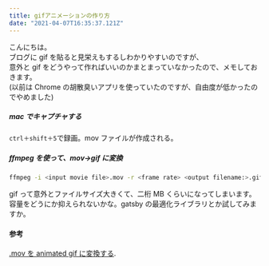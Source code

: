 ```yaml
---
title: gifアニメーションの作り方
date: "2021-04-07T16:35:37.121Z"
---
```


こんにちは。  
ブログに gif を貼ると見栄えもするしわかりやすいのですが、  
意外と gif をどうやって作ればいいのかまとまっていなかったので、メモしておきます。  
(以前は Chrome の胡散臭いアプリを使っていたのですが、自由度が低かったのでやめました)

##### mac でキャプチャする

`ctrl＋shift＋5`で録画。mov ファイルが作成される。

##### ffmpeg を使って、mov→gif に変換

```bash
ffmpeg -i <input movie file>.mov -r <frame rate> <output filename:>.gif
```

gif って意外とファイルサイズ大きくて、二桁 MB くらいになってしまいます。  
容量をどうにか抑えられないかな。gatsby の最適化ライブラリとか試してみますか。

#### 参考

[.mov を animated gif に変換する](https://qiita.com/janus_wel/items/5841502df901d8e51280).
